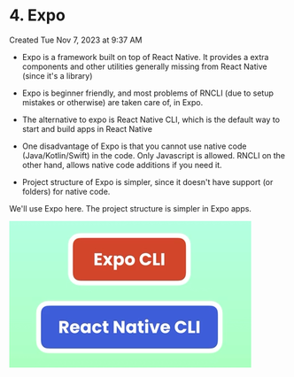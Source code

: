 # 4. Expo
Created Tue Nov 7, 2023 at 9:37 AM

- Expo is a framework built on top of React Native. It provides a extra components and other utilities generally missing from React Native (since it's a library)
- Expo is beginner friendly, and most problems of RNCLI (due to setup mistakes or otherwise) are taken care of, in Expo.

- The alternative to expo is React Native CLI, which is the default way to start and build apps in React Native
- One disadvantage of Expo is that you cannot use native code (Java/Kotlin/Swift) in the code. Only Javascript is allowed. RNCLI on the other hand, allows native code additions if you need it.
- Project structure of Expo is simpler, since it doesn't have support (or folders) for native code.

We'll use Expo here. The project structure is simpler in Expo apps.

![](../../../../../assets/4-Expo-image-1-8e61879b.png)
